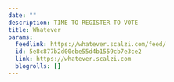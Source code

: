 ```yaml
---
date: ""
description: TIME TO REGISTER TO VOTE
title: Whatever
params:
  feedlink: https://whatever.scalzi.com/feed/
  id: 5e8c877b2d00ebe55d4b1559cb7e3ce2
  link: https://whatever.scalzi.com
  blogrolls: []
---
```

